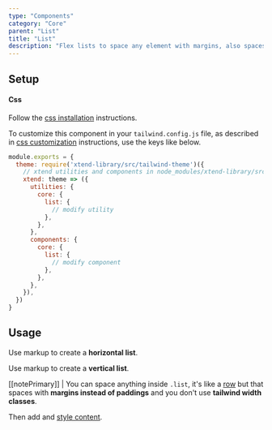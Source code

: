 ```yaml
---
type: "Components"
category: "Core"
parent: "List"
title: "List"
description: "Flex lists to space any element with margins, also spaces vertically."
---
```


## Setup

#### Css

Follow the [css installation](/introduction/getting-started/setup#css-installation) instructions.

To customize this component in your `tailwind.config.js` file, as described in [css customization](/introduction/getting-started/setup#css-customization) instructions, use the keys like below.

```jsx
module.exports = {
  theme: require('xtend-library/src/tailwind-theme')({
    // xtend utilities and components in node_modules/xtend-library/src/tailwind-xtend.js
    xtend: theme => ({
      utilities: {
        core: {
          list: {
            // modify utility
          },
        },
      },
      components: {
        core: {
          list: {
            // modify component
          },
        },
      },
    }),
  })
}
```

## Usage

Use markup to create a **horizontal list**.

<script type="text/plain" class="language-markup">
  <nav class="list">
    <!-- content -->
  </nav>
</script>

Use markup to create a **vertical list**.

<script type="text/plain" class="language-markup">
  <nav class="list-block">
    <!-- content -->
  </nav>
</script>

[[notePrimary]]
| You can space anything inside `.list`, it's like a [row](/components/core/row) but that spaces with **margins instead of paddings** and you don't use **tailwind width classes**.

Then add and [style content](/components/core/list/content).

<demo>
  <demovanilla src="vanilla/components/core/list/usage">
  </demovanilla>
  <demovanilla src="vanilla/components/core/list/usage-block">
  </demovanilla>
  <demovanilla src="vanilla/components/core/list/usage-nested">
  </demovanilla>
</demo>

